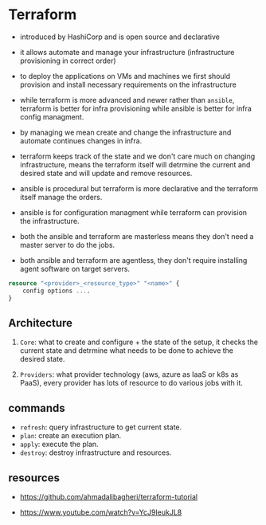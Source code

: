 # Terraform

- introduced by HashiCorp and is open source and declarative

- it allows automate and manage your infrastructure (infrastructure provisioning in correct order)

- to deploy the applications on VMs and machines we first should provision and install necessary requirements on the infrastructure

- while terraform is more advanced and newer rather than `ansible`, terraform is better for infra provisioning while ansible is better for infra config managment.

- by managing we mean create and change the infrastructure and automate continues changes in infra.

- terraform keeps track of the state and we don't care much on changing infrastructure, means the terraform itself will detrmine the current and desired state and will update and remove resources.

- ansible is procedural but terraform is more declarative and the terraform itself manage the orders.

- ansible is for configuration managment while terraform can provision the infrastructure.

- both the ansible and terraform are masterless means they don't need a master server to do the jobs.

- both ansible and terraform are agentless, they don't require installing agent software on target servers.

``` tf
resource "<provider>_<resource_type>" "<name>" {
    config options ....
}
```

## Architecture

1. `Core`: what to create and configure + the state of the setup, it checks the current state and detrmine what needs to be done to achieve the desired state.

1. `Providers`: what provider technology (aws, azure as IaaS or k8s as PaaS), every provider has lots of resource to do various jobs with it.

## commands

- `refresh`: query infrastructure to get current state.
- `plan`: create an execution plan.
- `apply`: execute the plan.
- `destroy`: destroy infrastructure and resources.

## resources

- <https://github.com/ahmadalibagheri/terraform-tutorial>

- <https://www.youtube.com/watch?v=YcJ9IeukJL8>
